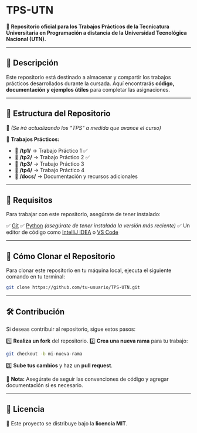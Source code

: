 # TPS-UTN

📌 **Repositorio oficial para los Trabajos Prácticos de la Tecnicatura Universitaria en Programación a distancia de la Universidad Tecnológica Nacional (UTN).**

---

## 📌 Descripción

Este repositorio está destinado a almacenar y compartir los trabajos prácticos desarrollados durante la cursada. Aquí encontrarás **código, documentación y ejemplos útiles** para completar las asignaciones.

---

## 📁 Estructura del Repositorio

📌 *(Se irá actualizando los "TPS" a medida que avance el curso)*

📂 **Trabajos Prácticos:**
- 📌 **/tp1/** → Trabajo Práctico 1 ✅
- 📌 **/tp2/** → Trabajo Práctico 2 ✅
- 📌 **/tp3/** → Trabajo Práctico 3
- 📌 **/tp4/** → Trabajo Práctico 4 
- 📄 **/docs/** → Documentación y recursos adicionales

---

## 🚀 Requisitos

Para trabajar con este repositorio, asegúrate de tener instalado:

✅ [Git](https://git-scm.com/)
✅ [Python](https://www.python.org/) *(asegúrate de tener instalada la versión más reciente)*
✅ Un editor de código como [IntelliJ IDEA](https://www.jetbrains.com/idea/) o [VS Code](https://code.visualstudio.com/)

---

## 📌 Cómo Clonar el Repositorio

Para clonar este repositorio en tu máquina local, ejecuta el siguiente comando en tu terminal:

```bash
git clone https://github.com/tu-usuario/TPS-UTN.git
```

---

## 🛠 Contribución

Si deseas contribuir al repositorio, sigue estos pasos:

1️⃣ **Realiza un fork** del repositorio.
2️⃣ **Crea una nueva rama** para tu trabajo:
   ```bash
   git checkout -b mi-nueva-rama
   ```
3️⃣ **Sube tus cambios** y haz un **pull request**.

📢 **Nota:** Asegúrate de seguir las convenciones de código y agregar documentación si es necesario.

---

## 📄 Licencia

📜 Este proyecto se distribuye bajo la **licencia MIT**.

